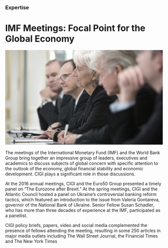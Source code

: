 ### Expertise

# IMF Meetings: Focal Point for the Global Economy

<div class="img-container">
  <img class="progressive" src="assets/slides/IMF.jpg" alt="">
</div>

The meetings of the International Monetary Fund (IMF) and the World Bank Group bring together an impressive group of leaders, executives and academics to discuss subjects of global concern with specific attention to the outlook of the economy, global financial stability and economic development. CIGI plays a significant role in those discussions.

At the 2016 annual meetings, CIGI and the Euro50 Group presented a timely panel on “The Eurozone after Brexit.” At the spring meetings, CIGI and the Atlantic Council hosted a panel on Ukraine’s controversial banking reform tactics, which featured an introduction to the issue from Valeria Gontareva, governor of the National Bank of Ukraine. Senior Fellow Susan Schadler, who has more than three decades of experience at the IMF, participated as a panellist.

CIGI policy briefs, papers, video and social media complemented the presence of fellows attending the meeting, resulting in some 250 articles in major media outlets including The Wall Street Journal, the Financial Times and The New York Times
